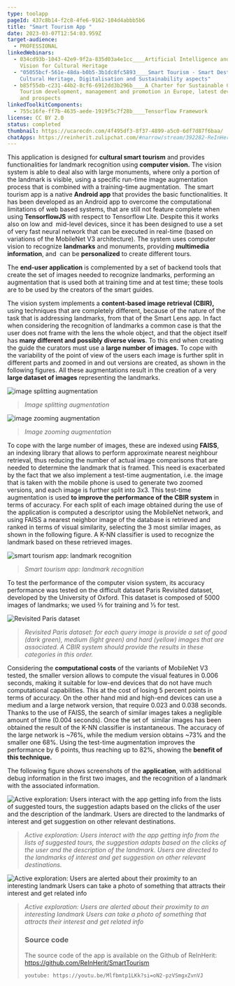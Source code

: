 ```yaml
---
type: toolapp
pageId: 437c8b14-f2c8-4fe6-9162-104d4abbb5b6
title: "Smart Tourism App "
date: 2023-03-07T12:54:03.959Z
target-audience:
  - PROFESSIONAL
linkedWebinars:
  - 034cd93b-1043-42e9-9f2a-835d03a4e1cc____Artificial Intelligence and Computer
    Vision for Cultural Heritage
  - "05055bcf-561e-48da-b0b5-3b1dc8fc5893____Smart Tourism - Smart Destinations:
    Cultural Heritage, Digitalisation and Sustainability aspects"
  - b85f55db-c231-44b2-8cf6-6912dd3b296b____A Charter for Sustainable Cultural
    Tourism development, management and promotion in Europe, latest developments
    and prospects
linkedToolkitComponents:
  - 755c16fe-ff7b-4635-aede-1919f5c7f28b____Tensorflow Framework
license: CC BY 2.0
status: completed
thumbnail: https://ucarecdn.com/4f495df3-8f37-4899-a5c0-6df7d87f6baa/
chatApps: https://reinherit.zulipchat.com/#narrow/stream/392282-ReInHerit-Applications-and-Toolkit/topic/Smart.20Tourism.20App
---
```

This application is designed for **cultural smart tourism** and provides functionalities for landmark recognition using **computer vision.** The vision system is able to deal also with large monuments, where only a portion of the landmark is visible, using a specific run-time image augmentation process that is combined with a training-time augmentation.  The smart tourism app is a native **Android app** that provides the basic functionalities. It has been developed as an Android app to overcome the computational limitations of web based systems, that are still not feature complete when using **TensorflowJS** with respect to Tensorflow Lite. Despite this it works also on low and  mid-level devices, since it has been designed to use a set of very fast neural network that can be executed in real-time (based on variations of the MobileNet V3 architecture). The system uses computer vision to recognize **landmarks** and monuments, providing **multimedia information**, and  can be **personalized** to create different tours.

The **end-user application** is complemented by a set of backend tools that create the set of images needed to recognize landmarks, performing an augmentation that is used both at training time and at test time; these tools are to be used by the creators of the smart guides.

The vision system implements a **content-based image retrieval (CBIR),** using techniques that are completely different, because of the nature of the task that is addressing landmarks, from that of the Smart Lens app. In fact when considering the recognition of landmarks a common case is that the user does not frame with the lens the whole object, and that the object itself has **many different and possibly diverse views**. To this end when creating the guide the curators must use a **large number of images.** To cope with the variability of the point of view of the users each image is further split in different parts and zoomed in and out versions are created, as shown in the following figures. All these augmentations result in the creation of a very **large dataset of images** representing the landmarks.

![image splitting augmentation](https://ucarecdn.com/96cde401-f599-4fdd-84a0-da1ce1b0d742/ "image splitting augmentation")

> *Image splitting augmentation*

![image zooming augmentation](https://ucarecdn.com/c7afd79a-b476-490b-8754-3bd4d3ec41f9/ "image zooming augmentation")

> *Image zooming augmentation*

To cope with the large number of images, these are indexed using **FAISS**, an indexing library that allows to perform approximate nearest neighbour retrieval, thus reducing the number of actual image comparisons that are needed to determine the landmark that is framed. This need is exacerbated by the fact that we also implement a test-time augmentation, i.e. the image that is taken with the mobile phone is used to generate two zoomed versions, and each image is further split into 3x3. This test-time augmentation is used **to improve the performance of the CBIR system** in terms of accuracy. For each split of each image obtained during the use of the application is computed a descriptor using the MobileNet network, and using FAISS a nearest neighbor image of the database is retrieved and ranked in terms of visual similarity, selecting the 3 most similar images, as shown in the following figure. A K-NN classifier is used to recognize the landmark based on these retrieved images.

![smart tourism app: landmark recognition](https://ucarecdn.com/b2207fb6-2dbd-4560-b4e0-fef415fa1535/ "smart tourism app: landmark recognition")

> *Smart tourism app: landmark recognition*

To test the performance of the computer vision system, its accuracy performance was tested on the difficult dataset Paris Revisited dataset, developed by the University of Oxford. This dataset is composed of 5000 images of landmarks; we used ⅔ for training and ⅓ for test.

![Revisited Paris dataset](https://ucarecdn.com/51a9476e-b72d-4a5a-ac99-53d77a3b6262/ "Revisited Paris dataset")

> *Revisited Paris dataset: for each query image is provide a set of good (dark green), medium (light green) and hard (yellow) images that are associated. A CBIR system should provide the results in these categories in this order.*

Considering the **computational costs** of the variants of MobileNet V3 tested, the smaller version allows to compute the visual features in 0.006 seconds, making it suitable for low-end devices that do not have much computational capabilities. This at the cost of losing 5 percent points in terms of accuracy. On the other hand mid and high-end devices can use a medium and a large network version, that require 0.023 and 0.038 seconds. Thanks to the use of FAISS, the search of similar images takes a negligible amount of time (0.004 seconds). Once the set of  similar images has been obtained the result of the K-NN classifier is instantaneous. The accuracy of the large network is \~76%, while the medium version obtains \~73% and the smaller one 68%. Using the test-time augmentation improves the performance by 6 points, thus reaching up to 82%, showing the **benefit of this technique.**

The following figure shows screenshots of the **application**, with additional debug information in the first two images, and the recognition of a landmark with the associated information.

![Active exploration: Users interact with the app getting info from the lists of suggested tours, the suggestion adapts based on the clicks of the user and the description of the landmark.  Users are directed to the landmarks of interest and get suggestion on other relevant destinations.](https://ucarecdn.com/975ec430-2cc7-4bb2-b6e2-0069861b7a20/ "Active exploration: Users interact with the app getting info from the lists of suggested tours, the suggestion adapts based on the clicks of the user and the description of the landmark.  Users are directed to the landmarks of interest and get suggestion on other relevant destinations.")

> *Active exploration: Users interact with the app getting info from the lists of suggested tours, the suggestion adapts based on the clicks of the user and the description of the landmark.  Users are directed to the landmarks of interest and get suggestion on other relevant destinations.*

![Active exploration: Users are alerted about their proximity to an interesting landmark  Users can take a photo of something that attracts their interest and get related info](https://ucarecdn.com/8be5bece-e57c-4192-b1bc-47e7d62e690d/ "Active exploration: Users are alerted about their proximity to an interesting landmark  Users can take a photo of something that attracts their interest and get related info")

> *Active exploration: Users are alerted about their proximity to an interesting landmark  Users can take a photo of something that attracts their interest and get related info*
>
> ### Source code
>
> The source code of the app is available on the Github of ReInHerit: <https://github.com/ReInHerit/SmartTourism>
>
> `youtube: https://youtu.be/Mlfbmtp1LKk?si=oN2-pzVSmgxZvnVJ`